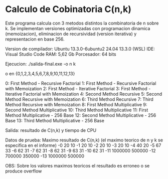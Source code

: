 # Calculo de Cobinatoria C(n,k)

Este programa calcula con 3 metodos distintos la combinatoria de n sobre k. Se implementan versiones optimizadas
con programacion dinamica (memoizacion), eliminacion de recursividad (version iterativa) y representacion en base 256.

Version de compilador: Ubuntu 13.3.0-6ubuntu2 24.04 13.3.0 (WSL)
IDE: Visual Studio Code
RAM: 5,62 Gb
Porcesador: 64 bits

Ejecucion: ./salida-final.exe -o n k

o en {0,1,2,3,4,5,6,7,8,9,10,11,12,13}

0: First Method - Recursive Factorial
1: First Method - Recursive Factorial with Memoization
2: First Method - Iterative Factorial
3: First Method - Iterative Factorial with Memoization
4: Second Method Recursive
5: Second Method Recursive with Memoization
6: Third Method Recursive
7: Third Method Recursive with Memoization
8: First Method Multiplicative
9: Second Method Multiplicative
10: Third Method Multiplicative
11: First Method Multiplicative - 256 Base
12: Second Method Multiplicative - 256 Base
13: Third Method Multiplicative - 256 Base

Salida: resultado de C(n,k) y tiempo de CPU

Datos de prueba: Maximo resultado de C(n,k) (el maximo teorico de n y k se especifica en el informe)
-0 20 10
-1 20 10
-2 20 10
-3 20 10
-4 40 20 
-5 67 33 
-6 62 31
-7 62 31
-8 62 31
-9 63 31
-10 62 31
-11 1000000 500000
-12 700000 350000
-13 1000000 500000

OBS: Sobre los valores maximos teoricos el resultado es erroneo o se produce overflow